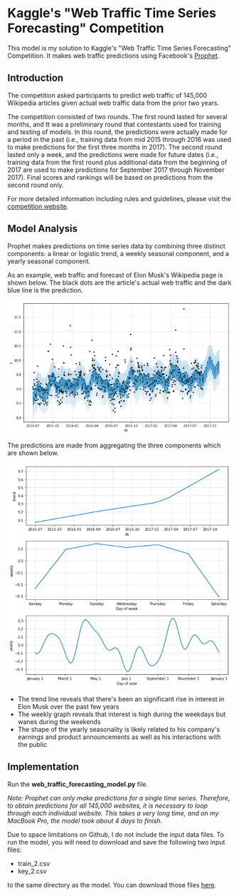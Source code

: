 # Kaggle's "Web Traffic Time Series Forecasting" Competition

This model is my solution to Kaggle's "Web Traffic Time Series Forecasting" Competition. It makes web traffic predictions using Facebook's [Prophet](https://github.com/facebook/prophet).

## Introduction

The competition asked participants to predict web traffic of 145,000 Wikipedia articles given actual web traffic data from the prior two years.

The competition consisted of two rounds. The first round lasted for several months, and tt was a preliminary round that contestants used for training and testing of models. In this round, the predictions were actually made for a period in the past (i.e., training data from mid 2015 through 2016 was used to make predictions for the first three months in 2017). The second round lasted only a week, and the predictions were made for future dates (i.e., training data from the first round plus additional data from the beginning of 2017 are used to make predictions for September 2017 through November 2017). Final scores and rankings will be based on predictions from the second round only.

For more detailed information including rules and guidelines, please visit the [competition website](https://www.kaggle.com/c/web-traffic-time-series-forecasting).

## Model Analysis

Prophet makes predictions on time series data by combining three distinct components: a linear or logistic trend, a weekly seasonal component, and a yearly seasonal component. 

As an example, web traffic and forecast of Elon Musk's Wikipedia page is shown below. The black dots are the article's actual web traffic and the dark blue line is the prediction.

![Elon Musk's wikipedia article](example_plot.png)

The predictions are made from aggregating the three components which are shown below.

![Prophet components](example_components.png)

- The trend line reveals that there's been an significant rise in interest in Elon Musk over the past few years
- The weekly graph reveals that interest is high during the weekdays but wanes during the weekends
- The shape of the yearly seasonality is likely related to his company's earnings and product announcements as well as his interactions with the public

## Implementation

Run the **web_traffic_forecasting_model.py** file.

*Note: Prophet can only make predictions for a single time series. Therefore, to obtain predictions for all 145,000 websites, it is necessary to loop through each individual website. This takes a very long time, and on my MacBook Pro, the model took about 4 days to finish.*

Due to space limitations on Github, I do not include the input data files. To run the model, you will need to download and save the following two input files:

- train_2.csv
- key_2.csv

to the same directory as the model. You can download those files [here](https://www.kaggle.com/c/web-traffic-time-series-forecasting/data).